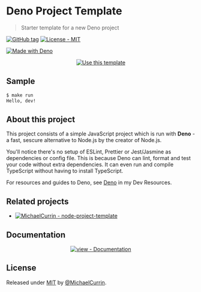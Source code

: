 # Deno Project Template
> Starter template for a new Deno project

[![GitHub tag](https://img.shields.io/github/tag/MichaelCurrin/deno-project-template?include_prereleases=&sort=semver)](https://github.com/MichaelCurrin/deno-project-template/releases/)
[![License - MIT](https://img.shields.io/badge/License-MIT-blue)](#license)

[![Made with Deno](https://img.shields.io/badge/Deno-1-blue?logo=deno&logoColor=white)](https://deno.land)


<div align="center">

[![Use this template](https://img.shields.io/badge/Use_template-Generate_project-2ea44f?style=for-the-badge&logo=github)](https://github.com/MichaelCurrin/deno-project-template/generate)

</div>


## Sample

```sh
$ make run
Hello, dev!
```


## About this project

This project consists of a simple JavaScript project which is run with **Deno** - a fast, sescure alternative to Node.js by the creator of Node.js.

You'll notice there's no setup of ESLint, Prettier or Jest/Jasmine as dependencies or config file. This is because Deno can lint, format and test your code without extra dependencies. It can even run and compile TypeScript without having to install TypeScript.

For resources and guides to Deno, see [Deno](https://michaelcurrin.github.io/dev-resources/resources/javascript/deno/) in my Dev Resources.


## Related projects

- [![MichaelCurrin - node-project-template](https://img.shields.io/static/v1?label=MichaelCurrin&message=node-project-template&color=blue&logo=github)](https://github.com/MichaelCurrin/node-project-template)


## Documentation

<div align="center">

[![view - Documentation](https://img.shields.io/badge/view-Documentation-blue?style=for-the-badge)](/docs/)

</div>


## License

Released under [MIT](/LICENSE) by [@MichaelCurrin](https://github.com/MichaelCurrin).
